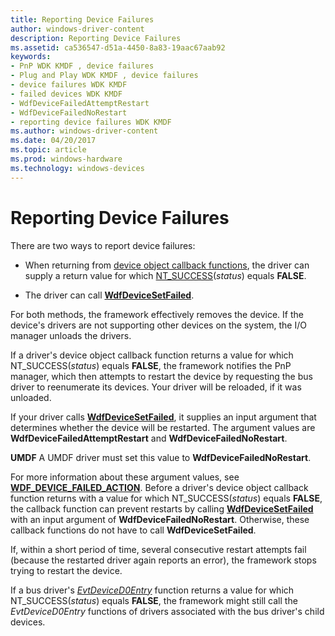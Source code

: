 ```yaml
---
title: Reporting Device Failures
author: windows-driver-content
description: Reporting Device Failures
ms.assetid: ca536547-d51a-4450-8a83-19aac67aab92
keywords:
- PnP WDK KMDF , device failures
- Plug and Play WDK KMDF , device failures
- device failures WDK KMDF
- failed devices WDK KMDF
- WdfDeviceFailedAttemptRestart
- WdfDeviceFailedNoRestart
- reporting device failures WDK KMDF
ms.author: windows-driver-content
ms.date: 04/20/2017
ms.topic: article
ms.prod: windows-hardware
ms.technology: windows-devices
---
```


# Reporting Device Failures


There are two ways to report device failures:

-   When returning from [device object callback functions](https://msdn.microsoft.com/library/windows/hardware/dn265631#device-callbacks), the driver can supply a return value for which [NT\_SUCCESS](https://msdn.microsoft.com/library/windows/hardware/ff565436)(*status*) equals **FALSE**.

-   The driver can call [**WdfDeviceSetFailed**](https://msdn.microsoft.com/library/windows/hardware/ff546890).

For both methods, the framework effectively removes the device. If the device's drivers are not supporting other devices on the system, the I/O manager unloads the drivers.

If a driver's device object callback function returns a value for which NT\_SUCCESS(*status*) equals **FALSE**, the framework notifies the PnP manager, which then attempts to restart the device by requesting the bus driver to reenumerate its devices. Your driver will be reloaded, if it was unloaded.

If your driver calls [**WdfDeviceSetFailed**](https://msdn.microsoft.com/library/windows/hardware/ff546890), it supplies an input argument that determines whether the device will be restarted. The argument values are **WdfDeviceFailedAttemptRestart** and **WdfDeviceFailedNoRestart**.

**UMDF** A UMDF driver must set this value to **WdfDeviceFailedNoRestart**.

For more information about these argument values, see [**WDF\_DEVICE\_FAILED\_ACTION**](https://msdn.microsoft.com/library/windows/hardware/ff551253).
Before a driver's device object callback function returns with a value for which NT\_SUCCESS(*status*) equals **FALSE**, the callback function can prevent restarts by calling [**WdfDeviceSetFailed**](https://msdn.microsoft.com/library/windows/hardware/ff546890) with an input argument of **WdfDeviceFailedNoRestart**. Otherwise, these callback functions do not have to call **WdfDeviceSetFailed**.

If, within a short period of time, several consecutive restart attempts fail (because the restarted driver again reports an error), the framework stops trying to restart the device.

If a bus driver's [*EvtDeviceD0Entry*](https://msdn.microsoft.com/library/windows/hardware/ff540848) function returns a value for which NT\_SUCCESS(*status*) equals **FALSE**, the framework might still call the *EvtDeviceD0Entry* functions of drivers associated with the bus driver's child devices.

 

 





